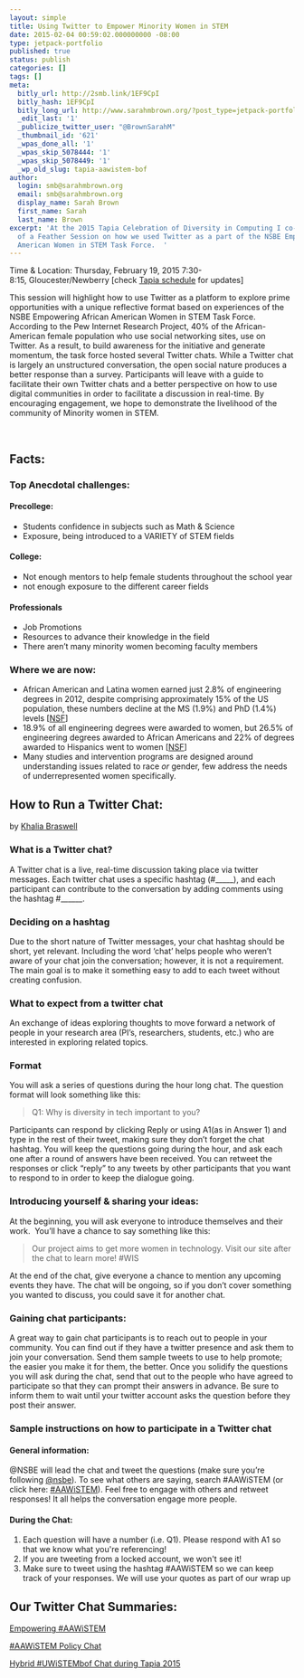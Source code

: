 ```yaml
---
layout: simple
title: Using Twitter to Empower Minority Women in STEM
date: 2015-02-04 00:59:02.000000000 -08:00
type: jetpack-portfolio
published: true
status: publish
categories: []
tags: []
meta:
  bitly_url: http://2smb.link/1EF9CpI
  bitly_hash: 1EF9CpI
  bitly_long_url: http://www.sarahmbrown.org/?post_type=jetpack-portfolio&p=627
  _edit_last: '1'
  _publicize_twitter_user: "@BrownSarahM"
  _thumbnail_id: '621'
  _wpas_done_all: '1'
  _wpas_skip_5078444: '1'
  _wpas_skip_5078449: '1'
  _wp_old_slug: tapia-aawistem-bof
author:
  login: smb@sarahmbrown.org
  email: smb@sarahmbrown.org
  display_name: Sarah Brown
  first_name: Sarah
  last_name: Brown
excerpt: 'At the 2015 Tapia Celebration of Diversity in Computing I co-hosted a Birds
  of a Feather Session on how we used Twitter as a part of the NSBE Empowering African
  American Women in STEM Task Force.  '
---
```

<p>Time &amp; Location: Thursday, February 19, 2015 7:30-8:15, Gloucester/Newberry [check <a href="http://tapiaconference.org/schedule/thursday-february-19-2015/730pm-815pm/using-twitter-to-empower-minority-women-in-stem/">Tapia schedule</a> for updates]</p>
<p>This session will highlight how to use Twitter as a platform to explore prime opportunities with a unique reflective format based on experiences of the NSBE Empowering African American Women in STEM Task Force. According to the Pew Internet Research Project, 40% of the African-American female population who use social networking sites, use on Twitter. As a result, to build awareness for the initiative and generate momentum, the task force hosted several Twitter chats. While a Twitter chat is largely an unstructured conversation, the open social nature produces a better response than a survey. Participants will leave with a guide to facilitate their own Twitter chats and a better perspective on how to use digital communities in order to facilitate a discussion in real-time. By encouraging engagement, we hope to demonstrate the livelihood of the community of Minority women in STEM.</p>
<p>&nbsp;</p>
<h2>Facts:</h2>
<h3>Top Anecdotal challenges:</h3>
<h4>Precollege:</h4>
<ul>
<li>Students confidence in subjects such as Math &amp; Science</li>
<li>Exposure, being introduced to a VARIETY of STEM fields</li>
</ul>
<h4>College:</h4>
<ul>
<li>Not enough mentors to help female students throughout the school year</li>
<li>not enough exposure to the different career fields</li>
</ul>
<h4>Professionals</h4>
<ul>
<li>Job Promotions</li>
<li>Resources to advance their knowledge in the field</li>
<li>There aren’t many minority women becoming faculty members</li>
</ul>
<h3>Where we are now:</h3>
<ul>
<li>African American and Latina women earned just 2.8% of engineering degrees in 2012, despite comprising approximately 15% of the US population, these numbers decline at the MS (1.9%) and PhD (1.4%) levels [<a href="http://www.nsf.gov/statistics/wmpd/2013/pdf/nsf13304_digest.pdf">NSF</a>]</li>
<li>18.9% of all engineering degrees were awarded to women, but 26.5% of engineering degrees awarded to African Americans and 22% of degrees awarded to Hispanics went to women [<a href="http://www.nsf.gov/statistics/wmpd/2013/pdf/nsf13304_digest.pdf">NSF</a>]</li>
<li>Many studies and intervention programs are designed around understanding issues related to race <i>or</i> gender, few address the needs of underrepresented women specifically.</li>
</ul>
<h2>How to Run a Twitter Chat:</h2>
<p>by <a href="http://khaliabraswell.com/">Khalia Braswell</a></p>
<h3><b>What is a Twitter chat?</b></h3>
<p>A Twitter chat is a live, real-time discussion taking place via twitter messages. Each twitter chat uses a specific hashtag (#_____), and each participant can contribute to the conversation by adding comments using the hashtag #______.</p>
<h3><b>Deciding on a hashtag</b></h3>
<p>Due to the short nature of Twitter messages, your chat hashtag should be short, yet relevant. Including the word ‘chat’ helps people who weren’t aware of your chat join the conversation; however, it is not a requirement. The main goal is to make it something easy to add to each tweet without creating confusion.</p>
<h3><b>What to expect from a twitter chat</b></h3>
<p>An exchange of ideas exploring thoughts to move forward a network of people in your research area (PI’s, researchers, students, etc.) who are interested in exploring related topics.</p>
<h3><b>Format</b></h3>
<p>You will ask a series of questions during the hour long chat. The question format will look something like this:</p>
<blockquote><p>Q1: Why is diversity in tech important to you?</p></blockquote>
<p>Participants can respond by clicking Reply or using A1(as in Answer 1) and type in the rest of their tweet, making sure they don’t forget the chat hashtag. You will keep the questions going during the hour, and ask each one after a round of answers have been received. You can retweet the responses or click “reply” to any tweets by other participants that you want to respond to in order to keep the dialogue going.</p>
<h3><b>Introducing yourself &amp; sharing your ideas:</b></h3>
<p>At the beginning, you will ask everyone to introduce themselves and their work.  You’ll have a chance to say something like this:</p>
<blockquote><p>Our project aims to get more women in technology. Visit our site after the chat to learn more! #WIS</p></blockquote>
<p>At the end of the chat, give everyone a chance to mention any upcoming events they have. The chat will be ongoing, so if you don’t cover something you wanted to discuss, you could save it for another chat.</p>
<h3><b>Gaining chat participants:</b></h3>
<p>A great way to gain chat participants is to reach out to people in your community. You can find out if they have a twitter presence and ask them to join your conversation. Send them sample tweets to use to help promote; the easier you make it for them, the better. Once you solidify the questions you will ask during the chat, send that out to the people who have agreed to participate so that they can prompt their answers in advance. Be sure to inform them to wait until your twitter account asks the question before they post their answer.</p>
<h3><b>Sample instructions on how to participate in a Twitter chat</b></h3>
<h4><b>General information:</b></h4>
<p>@NSBE will lead the chat and tweet the questions (make sure you’re following <a href="https://twitter.com/nsbe">@nsbe</a>). To see what others are saying, search #AAWiSTEM (or click here: <a href="https://twitter.com/search?q=%23aawistem&amp;src=typd&amp;f=realtime">#AAWiSTEM</a>). Feel free to engage with others and retweet responses! It all helps the conversation engage more people.</p>
<h4><b>During the Chat:</b></h4>
<ol>
<li>Each question will have a number (i.e. Q1). Please respond with A1 so that we know what you're referencing!</li>
<li>If you are tweeting from a locked account, we won't see it!</li>
<li>Make sure to tweet using the hashtag #AAWiSTEM so we can keep track of your responses. We will use your quotes as part of our wrap up</li>
</ol>
<h2>Our Twitter Chat Summaries:</h2>
<p><a href="https://storify.com/NSBE/empowering-aawistem-twitter-chat">Empowering #AAWiSTEM</a></p>
<p><a href="https://storify.com/NSBE/empowering-aawistem-policy-chat">#AAWiSTEM Policy Chat</a></p>
<p><a href="https://storify.com/BrownSarahM/uwistembof" target="_blank">Hybrid #UWiSTEMbof Chat during Tapia 2015</a></p>
